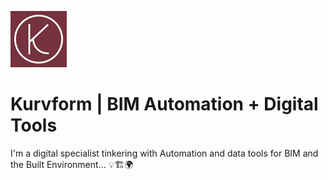 ![Kurvform Logo](https://github.com/KURVFORM/Kurvform/blob/main/KURVFORM_logo_90x90.jpg)

# Kurvform | BIM Automation + Digital Tools

I'm a digital specialist tinkering with Automation and data tools for BIM and the Built Environment... :bulb::building_construction::earth_africa:

